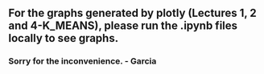 ## For the graphs generated by plotly (Lectures 1, 2 and 4-K_MEANS), please run the .ipynb files locally to see graphs.
### Sorry for the inconvenience. - Garcia